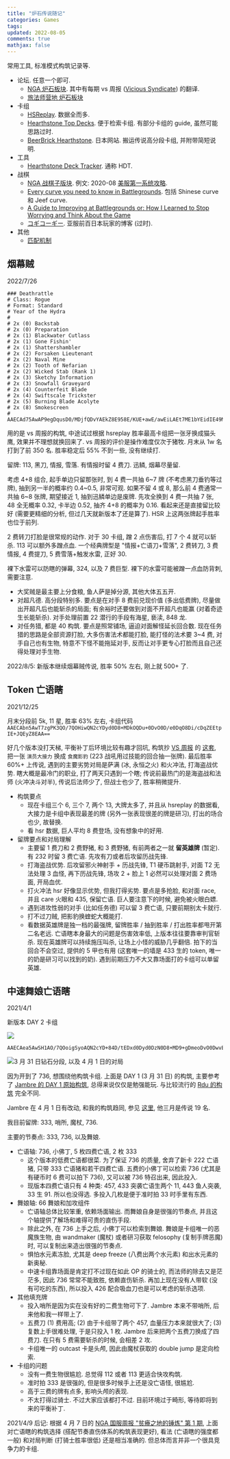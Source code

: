 ```yaml
---
title: "炉石传说随记"
categories: Games
tags: 
updated: 2022-08-05
comments: true
mathjax: false
---
```


常用工具, 标准模式构筑记录等.

<!-- more -->

- 论坛. 任意一个即可.
    - [NGA 炉石板块](https://bbs.nga.cn/thread.php?fid=422). 其中有每期 vs 周报 ([Vicious Syndicate](https://www.vicioussyndicate.com/category/analysis/)) 的翻译.
    - [旅法师营地 炉石板块](https://www.iyingdi.com/web/article/hearthstone?seed=2&tagid=17)
- 卡组
    - [HSReplay](https://hsreplay.net/). 数据全而多.
    - [Hearthstone Top Decks](https://www.hearthstonetopdecks.com/). 便于检索卡组. 有部分卡组的 guide, 虽然可能思路过时.
    - [BeerBrick Hearthstone](https://beerbrick.com/category/deck/). 日本网站. 搬运传说高分段卡组, 并附带简短说明.
- 工具
    - [Hearthstone Deck Tracker](https://hsreplay.net/downloads/). 通称 HDT.
- 战棋
    - [NGA 战棋子版块](https://bbs.nga.cn/thread.php?fid=690&_ff=422). 例文: 2020-08 [美服第一系统攻略](https://bbs.nga.cn/read.php?tid=22901424).
    - [Every curve you need to know in Battlegrounds](https://acegameguides.com/every-curve-you-need-to-know-in-battlegrounds/). 包括 Shinese curve 和 Jeef curve.
    - [A Guide to Improving at Battlegrounds or: How I Learned to Stop Worrying and Think About the Game](https://www.reddit.com/r/hearthstone/comments/hkmbzd/a_guide_to_improving_at_battlegrounds_or_how_i/)
    - [コギコーギー](https://cogicorgi.com/). 亚服前百日本玩家的博客 (过时).
- 其他
    - [匹配机制](https://hearthstone.fandom.com/wiki/Matchmaking)
    

## 烟幕贼

2022/7/26

```
### Deathrattle
# Class: Rogue
# Format: Standard
# Year of the Hydra
#
# 2x (0) Backstab
# 2x (0) Preparation
# 2x (1) Blackwater Cutlass
# 2x (1) Gone Fishin'
# 2x (1) Shattershambler
# 2x (2) Forsaken Lieutenant
# 2x (2) Naval Mine
# 2x (2) Tooth of Nefarian
# 2x (2) Wicked Stab (Rank 1)
# 2x (3) Sketchy Information
# 2x (3) Snowfall Graveyard
# 2x (4) Counterfeit Blade
# 2x (4) Swiftscale Trickster
# 2x (5) Burning Blade Acolyte
# 2x (8) Smokescreen
# 
AAECAd75AwAP9egDqusD0/MDjfQDvYAEkZ8E958E/KUE+awE/awEiLAEt7ME1bYEidIE49MEAA==
```

用的是 vs 周报的构筑, 中途试过根据 hsreplay 胜率最高卡组把一张牙换成猫头鹰, 效果并不理想就换回来了. vs 周报的评价是操作难度仅次于猪牧. 月末从 1w 名打到了前 350 名. 胜率稳定后 55% 不到一些, 没有继续打.

留牌: 113, 黑刀, 情报, 雪落. 有情报时留 4 费刀. 迅鳞, 烟幕尽量留. 

考虑 4+8 组合, 起手单边只留那张时, 到 4 费一共抽 6~7 牌 (不考虑黑刀垂钓等过牌), 抽到另一半的概率约 0.4~0.5, 非常可观. 如果不留 4 或 8, 那么前 4 费通常一共抽 6~8 张牌, 期望接近 1, 抽到迅鳞单边是废牌. 先攻全换到 4 费一共抽 7 张, 48 全无概率 0.32, 卡半边 0.52, 抽齐 4+8 的概率为 0.16. 看起来还是直接留比较好 (需要更精细的分析, 但过几天就新版本了还是算了). HSR 上这两张牌起手胜率也位于前列.

2 费转刀打脸是很常规的动作. 对于 30 卡组, 蹭 2 点伤害后, 打 7 个 4 就可以斩杀. 113 可以额外多蹭点血. 一个经典牌型是 "情报+亡语刀+雪落", 2 费转刀, 3 费情报, 4 费提刀, 5 费雪落+触发水雷, 正好 30.

裸下水雷可以防瞎的弹幕, 324, 以及 7 费巨型. 裸下的水雷可能被蹭一点血防背刺, 需要注意.

- 大奖贼是最主要上分食粮, 鱼人萨是掉分源, 其他大体五五开.
- 对超凡德. 高分段特别多. 要点是在对手 8 费前兑现价值 (多出低费牌), 尽量做出开超凡后也能斩杀的局面; 有余裕时还要做到对面不开超凡也能赢 (对着奇迹生长能斩杀). 对手处理前置 22 潜行的手段有海星, 亵渎, 848 龙.
- 对任务猎, 都是 40 构筑. 要点是照常铺场, 逼迫对面解怪延长回合数. 现在任务猎的思路是全部资源打脸, 大多伤害法术都能打脸, 能打怪的法术要 3~4 费, 对手自己也有生物, 特意不下怪不能拖延对手, 反而让对手更专心打脸而且自己还得处理对手生物. 

2022/8/5: 新版本继续烟幕贼传说, 胜率 50% 左右, 刚上就 500+ 了.

## Token 亡语瞎

2021/12/25

月末分段前 5k, 11 星, 胜率 63% 左右, 卡组代码 `AAECAbn5AwT7zgPK3QO/7QOHiwQN2cYDyd0D8+MDkOQDu+0DvO0D/e0DqO8Di/cDqZEEtpIE+JQEyZ8EAA==`

好几个版本没打天梯, 平衡补丁后环境比较有趣才回坑, 构筑抄 [VS 周报](http://bbs.nga.cn/read.php?tid=29915808) 的 [这套](https://www.hearthstonetopdecks.com/decks/deathrattle-demon-hunter-485-legend-drb00mer-fractured-in-alterac-valley/), 把一张 `演员大接力` 换成 `食魔影豹` (223 战吼用过技能的回合抽一张牌). 最后胜率 60%+ 上传说, 遇到的主要劣势对局是萨满 (冰, 永恒之火) 和火冲法, 打海盗战优势. 瞎大概是最冷门的职业, 打了两天只遇到一个瞎; 传说前最热门的是海盗战和法师 (火冲决斗对半), 传说后法师少了, 但战士也少了, 胜率稍微提升. 

- 构筑要点
    - 现在卡组三个 6, 三个 7, 两个 13, 大牌太多了, 并且从 hsreplay 的数据看, 大接力是卡组中表现最差的牌 (另外一张表现很差的牌是研习), 打出的场合也少, 故替换.
    - 看 hsr 数据, 巨人平均 8 费登场, 没有想象中的好用.
- 留牌要点和对局理解
    - 主要留 1 费刀和 2 费野猪, 和 3 费野猪, 有前两者之一就 **留英雄牌** (暂定). 有 232 时留 3 费亡语. 先攻有刀或者后攻留历战先锋. 
    - 打海盗战优势. 后攻留邪火神射手 + 历战先锋, T1 硬币跳射手, 对面 T2 无法处理 3 血怪, 再下历战先锋, 场攻 2 + 脸上 1 必然可以处理对面 2 费场面, 开局血优.
    - 打火冲法 hsr 好像显示优势, 但我打得劣势. 要点是多抢脸, 和对面 race, 并且 care 火眼和 435, 保留亡语. 巨人要注意下的时候, 避免被火眼白嫖.
    - 遇到进攻性弱的对手 (比如任务德) 可以留 3 费亡语, 只要前期别太卡就行.
    - 打不过刀贼, 把影豹换蝰蛇大概能打.
    - 看数据英雄牌是独一档的最强牌, 留牌胜率 / 抽到胜率 / 打出胜率都甩开第二名老远. 亡语瞎本身最大的问题是伤害效率低, 上版本往往要靠审判官斩杀. 现在英雄牌可以持续施压叫杀, 让场上小怪的威胁几乎翻倍. 拍下的当回合不会空过, 提供的 5 甲也有用 (这套唯一的墙是 433 生的 token, 唯一的奶是研习可以找到的奶). 遇到前期压力不大又靠场面打的卡组可以单留英雄.

## 中速舞娘亡语瞎

2021/4/1

新版本 DAY 2 卡组

<!-- https://bbs.nga.cn/read.php?tid=26149720 -->

![](https://shiina18.github.io/assets/posts/images/20210401172825362_27303.png)

```
AAECAea5AwSH1AO/7QOoigSyoAQN2cYD+84D/tEDxd0Dyd0DzN0D8+MD9+gDmeoDvO0DwvEDg58Etp8EAA==
```

![3 月 31 日钻石分段, 以及 4 月 1 日的对局](https://shiina18.github.io/assets/posts/images/20210401172849584_3788.png "3 月 31 日钻石分段, 以及 4 月 1 日的对局")

因为开到了 736, 想围绕他构筑卡组. 上面是 DAY 1 (3 月 31 日) 的构筑, 主要参考了 [Jambre 的 DAY 1 原始构筑](https://www.hearthstonetopdecks.com/decks/deathrattle-demon-hunter-jambre-the-barrens/), 总得来说仅仅是勉强能玩. 与比较流行的 [Rdu 的构筑](https://www.hearthstonetopdecks.com/decks/deathrattle-demon-hunter-rdu-the-barrens/) 完全不同.  

Jambre 在 4 月 1 日有改动, 和我的构筑趋同, 参见 [这里](https://beerbrick.com/2021/04/01/fib-19-legend-jambres-deathrattle-demon-hunter/), 他三月是传说 19 名.  

我目前留牌: 333, 哨所, 魔杖, 736.

主要的节奏点: 333, 736, 以及舞娘.

- 亡语轴: 736, 小佛丁, 5 枚四费亡语, 2 枚 333
    - 这个版本的低费亡语都很菜. 为了保证 736 的质量, 舍弃了新卡 222 亡语猪, 只带 333 亡语猪和若干四费亡语. 五费的小佛丁可以检索 736 (尤其是有硬币时 6 费可以拍下 736), 又可以被 736 特召出来, 因此投入.
    - 现版本四费亡语只有 4 种类: 457, 433 突袭亡语生两个 11, 443 鱼人突袭, 33 生 91. 所以也没得选. 多投入几枚是便于准时拍 33 时手里有东西.
- 舞娘轴: 66 舞娘和加攻组件
    - 亡语轴总体比较笨重, 依赖场面输出. 而舞娘自身是很强的节奏点, 并且这个轴提供了解场和难得可贵的直伤手段.
    - 除此之外, 在 736 上手之后, 小佛丁可以检索到舞娘. 舞娘是卡组唯一的恶魔族生物, 由 wandmaker (魔杖) 或者研习获取 felosophy (复制手牌恶魔) 时, 可以复制出来造出很强的节奏点.
    - 惧怕水元素冻脸, 尤其是 deep freeze (八费出两个水元素) 和出水元素的新奥秘.
    - 中速卡组靠场面是肯定打不过现在如此 OP 的骑士的, 而法师的除去又是茫茫多, 因此 736 常常不能致胜, 依赖直伤斩杀. 再加上现在没有人带软 (没有可吃的东西), 所以投入 426 配合吸血刀也是可以考虑的斩杀选项.
- 其他填充牌
    - 投入哨所是因为实在没有好的二费生物可下了. Jambre 本来不带哨所, 后来他和我一样带上了.
    - 五费刀 (1) 费用高; (2) 由于卡组带了两个 457, 血量压力本来就很大了; (3) 复数上手很难处理, 于是只投入 1 枚. Jambre 后来把两个五费刀换成了四费刀. 在只有 5 费需要斩杀的时候, 会相差 2 攻.
    - 卡组唯一的 outcast 卡是头颅, 因此由魔杖获取的 double jump 是定向检索.
- 卡组的问题
    - 没有一费生物很尴尬. 总觉得 112 或者 113 更适合快攻构筑.
    - 准时拍 333 是很强的, 但是很多时候手上还是没亡语怪, 很尴尬.
    - 高于三费的牌有点多, 影响头颅的表现.
    - 不太打得过骑士. 不过大家应该都打不过. 目前环境过于畸形, 等待即将到来的平衡补丁.

2021/4/9 后记: 根据 4 月 7 日的 [NGA 国服周报 "贫瘠之地的锤炼" 第 1 期](https://bbs.nga.cn/read.php?tid=26236610), 上面对亡语瞎的构筑选择 (搭配节奏直伤体系的构筑表现更好), 看法 (亡语瞎的强度都一般) 和对局判断 (打骑士胜率很低) 还是相当准确的. 但总体而言并非一个很具竞争力的卡组.
